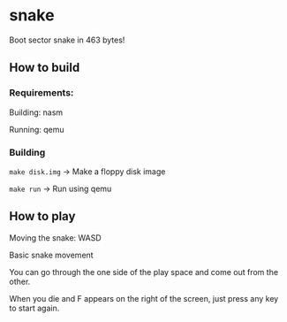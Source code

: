# snake
Boot sector snake in 463 bytes!

## How to build
### Requirements:
Building:
nasm

Running:
qemu

### Building
```make disk.img``` -> Make a floppy disk image

```make run``` -> Run using qemu

## How to play
Moving the snake: WASD

Basic snake movement

You can go through the one side of the play space and come out from the other.

When you die and F appears on the right of the screen, just press any key to start again.
